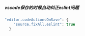 ##### vscode保存的时候自动纠正eslint问题

```js
"editor.codeActionsOnSave": {
    "source.fixAll.eslint": true
  }
```

